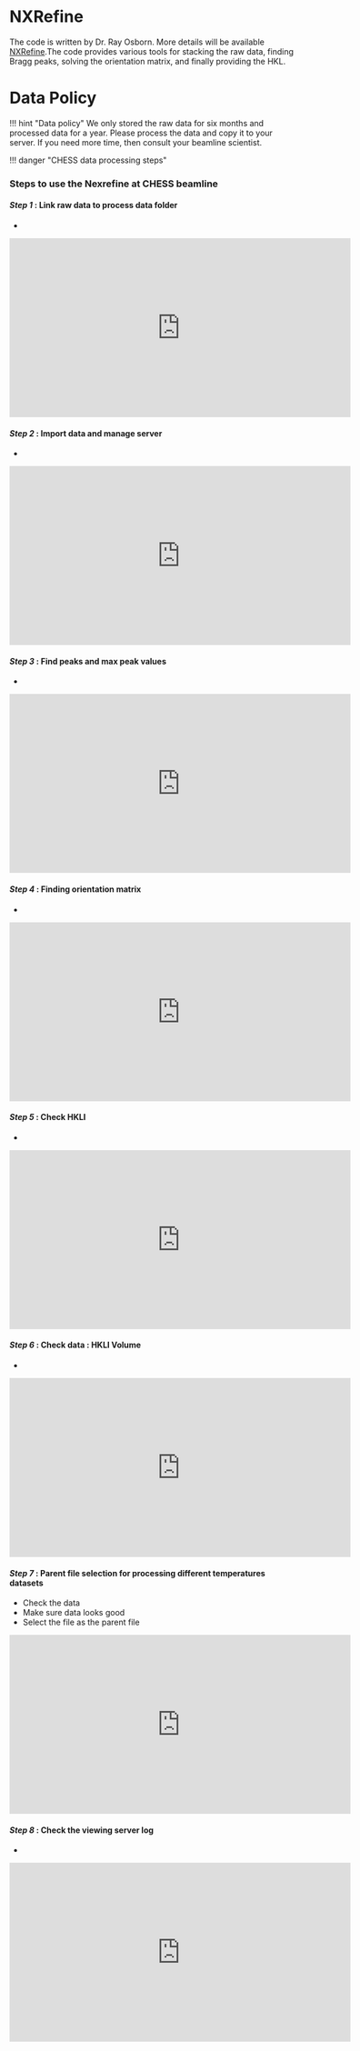 
# NXRefine
The code is written by Dr. Ray Osborn. More details will be available [NXRefine](https://nexpy.github.io/nxrefine/).The code provides various tools for stacking the raw data, finding Bragg peaks, solving the orientation matrix, and finally providing the HKL. 

# Data Policy 
!!! hint "Data policy"
      We only stored the raw data for six months and processed data for a year. Please process the data and copy it to your server. If you need more time, then consult your beamline scientist.




!!! danger "CHESS data processing steps" 

### Steps to use the Nexrefine at CHESS beamline

#### <i> Step 1 </i>: Link raw data to process data folder

* 


<iframe width="600" height="315" src="https://www.youtube.com/embed/IAX8-wOgImc?si=CdC_gDJQmBnrNGEq" title="YouTube video player" frameborder="0" allow="accelerometer; autoplay; clipboard-write; encrypted-media; gyroscope; picture-in-picture; web-share" allowfullscreen></iframe>



#### <i> Step 2 </i>: Import data and manage server
* 

<iframe width="600" height="315" src="https://www.youtube.com/embed/9Js5P2Gn_nk?si=7tnBI5l4xqypNcmh" title="YouTube video player" frameborder="0" allow="accelerometer; autoplay; clipboard-write; encrypted-media; gyroscope; picture-in-picture; web-share" allowfullscreen></iframe>


#### <i> Step 3 </i>: Find peaks and max peak values
* 

<iframe width="600" height="315" src="https://www.youtube.com/embed/3bl7pVS2CWI?si=Zdvoku9h_T1JQkfG" title="YouTube video player" frameborder="0" allow="accelerometer; autoplay; clipboard-write; encrypted-media; gyroscope; picture-in-picture; web-share" allowfullscreen></iframe>


#### <i> Step 4 </i>: Finding orientation matrix
* 

<iframe width="600" height="315" src="https://www.youtube.com/embed/AKL9SOP9clQ?si=BmiP6PhG6uTt3T8u" title="YouTube video player" frameborder="0" allow="accelerometer; autoplay; clipboard-write; encrypted-media; gyroscope; picture-in-picture; web-share" allowfullscreen></iframe>


#### <i> Step 5 </i>: Check HKLI 
* 

<iframe width="600" height="315" src="https://www.youtube.com/embed/qbSChMwf0Ck?si=4oNTPcOg9_gqFA2p" title="YouTube video player" frameborder="0" allow="accelerometer; autoplay; clipboard-write; encrypted-media; gyroscope; picture-in-picture; web-share" allowfullscreen></iframe>


#### <i> Step 6 </i>: Check data : HKLI Volume
* 

<iframe width="600" height="315" src="https://www.youtube.com/embed/5_G1QN8JlMw?si=CckLYZPVJmbeBffS" title="YouTube video player" frameborder="0" allow="accelerometer; autoplay; clipboard-write; encrypted-media; gyroscope; picture-in-picture; web-share" allowfullscreen></iframe>

#### <i> Step 7 </i>: Parent file selection for processing different temperatures datasets
* Check the data
* Make sure data looks good 
* Select the file as the parent file

<iframe width="600" height="315" src="https://www.youtube.com/embed/dCsU3QN5yQ0?si=56-IMaUNto7gdNBh" title="YouTube video player" frameborder="0" allow="accelerometer; autoplay; clipboard-write; encrypted-media; gyroscope; picture-in-picture; web-share" allowfullscreen></iframe>


#### <i> Step 8 </i>: Check the viewing server log
* 

<iframe width="600" height="315" src="https://www.youtube.com/embed/EwwbVRqq308?si=u0m6DHsAH_AgnnOb" title="YouTube video player" frameborder="0" allow="accelerometer; autoplay; clipboard-write; encrypted-media; gyroscope; picture-in-picture; web-share" allowfullscreen></iframe>



